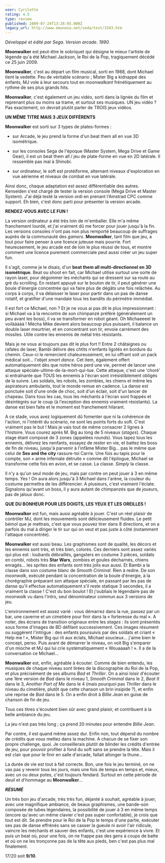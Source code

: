 ```yaml
---
user: Cyrilette
rating: 4.5
type: review
published: 2009-07-24T13:26:05.000Z
legacy_url: http://www.emunova.net/veda/test/3343.htm
---
```

_Développé et édité par Sega. Version arcade. 1990\._  

  

**Moonwalker** est peut-être le sobriquet qui désigne le mieux l'artiste de légende qu'a été Michael Jackson, le Roi de la Pop, tragiquement décédé ce 25 juin 2009\.  

**Moonwalker**, c'est au départ un film musical, sorti en 1988, dont Michael tient la vedette. Peu de véritable scénario ; Mister Big a kidnappé des enfants, MJ vole à leur secours tout en _moonwalkant_ frénétiquement au rythme de ses plus grands hits.  

**Moonwalker**, c'est également un jeu vidéo, sorti dans la lignée du film et reprenant plus ou moins sa trame, et surtout ses musiques. UN jeu vidéo ? Pas exactement, on devrait plutôt parler de TROIS jeux vidéos.  

  

**UN MÊME TITRE MAIS 3 JEUX DIFFÉRENTS**  

**Moonwalker** est sorti sur 3 types de plates-formes :  

- sur Arcade, le jeu prend la forme d'un beat them all en vue 3D isométrique.  

- sur les consoles Sega de l'époque (Master System, Mega Drive et Game Gear), il est un beat them all / jeu de plate-forme en vue en 2D latérale. Il ressemble pas mal à Shinobi.  

- sur ordinateur, le soft est protéiforme, alternant niveaux d'exploration en vue aérienne et niveaux de combat en vue latérale.  

Ainsi donc, chaque adaptation est assez différentiable des autres. Kenseiden s'est chargé de tester la version console (Mega Drive et Master System). J'ai déjà testé la version ordi en prenant l'Amstrad CPC comme support. Eh bien, c'est donc parti pour présenter la version arcade.  

  

**RENDEZ-VOUS AVEC LE FUN !**  

La version ordinateur a été très loin de m'emballer. Elle m'a même franchement lourdé, et j'ai vraiment dû me forcer pour jouer jusqu'à la fin. Les versions consoles n'ont pas non plus remporté beaucoup de suffrages auprès de la communauté des _gamers_. **Moonwalker**, tant film que jeu, a tout pour faire penser à une licence juteuse mais pourrie. Fort heureusement, le jeu arcade est de loin le plus réussi de tous, et montre comment une licence purement commerciale peut aussi créer un jeu super fun.  

  

Il s'agit, comme je le disais, d'un **beat them all multi-directionnel en 3D isométrique**. Beat ou shoot en fait, car Michael utilise surtout une sorte de rayon laser, pour dégommer les méchants qui se dressent sur sa route au gré du scrolling. En restant appuyé sur le bouton de tir, il peut générer une boule d'énergie concentrée qui va faire plus de dégâts une fois relâchée. Au corps à corps, il va délaisser le laser pour partir dans un pas de danse rotatif, et gratifier d'une mandale tous les bandits du périmètre immédiat.  

Il est fort ce Michael, non ? Et je ne vous ai pas dit le plus impressionnant : si Michael va à la rencontre de son chimpanzé préféré (généralement un peu avant les boss), il va se transformer en robot géant. Oh Michaeeeel te voilààààà ! Mécha Mike devient alors beaucoup plus puissant, il balance un double laser meurtrier, et en concentrant son tir, envoie carrément des missiles. Utile contre les ennemis de métal très résistants.  

Mais je ne vous ai toujours pas dit le plus fort !! Entre 2 châtaignes ou rafales de laser, Bambi délivre des chtits n'enfants ligotés en bordure du chemin. Ceux-ci le remercient chaleureusement, en lui offrant soit un pack médical soit... l'objet _smart dance_. Cet item, également offert automatiquement dès que notre héros perd une vie, permet de lancer une attaque spéciale-ultime-de-la-mort-qui-tue. Cette attaque, c'est une 'choré' si entraînante que TOUS les ennemis à l'écran sont irrésistiblement obligés de la suivre. Les soldats, les robots, les zombies, les chiens et même les aspirateurs ambulants, tout le monde remue en cadence. La danse est ponctuée soit d'une onde de choc, soit d'un éclair, soit d'un lancer de chapeau. Dans tous les cas, tous les méchants à l'écran sont frappés et désintégrés sur le coup (à l'exception des ennemis vraiment résistants). La danse est bien faite et le moment est franchement hilarant.  

  

A ce stade, vous avez logiquement dû fomenter que ni la cohérence de l'action, ni l'intérêt du scénario, ne sont les points forts du soft. C'est vraiment pas le but ! Mais je vais tout de même consacrer 2 lignes à l'histoire. Vous courez après M. Big au long de 5 niveaux (_stages_). Chaque stage étant composé de 3 zones (appelées _rounds_). Vous tapez tous les ennemis, délivrez les nenfants, essayez de rester en vie, et battez les boss de fin de niveau, jusqu'à parvenir à l'infâme Mister Big... pas le même que celui de **Sex and the city** rassure-toi Carrie. Une fois au tapis pour le compte, son « arme infernale détruite » comme dit l'épilogue, Michael se transforme cette fois en avion, et se casse. La classe. _Simply_ la classe.  

  

Il n'y a qu'un seul mode de jeu, mais par contre on peut jouer à 3 en même temps. Yes ! On aura alors jusqu'à 3 Michael dans l'arène, la couleur du costume permettra de les différencier. A plusieurs, c'est vraiment l'éclate. Signalons qu'avant un boss, il y aura autant de chimpanzés que de joueurs, pas de jaloux donc.  

  

**QUE DU BONHEUR POUR LES DOIGTS, LES YEUX ET LES OREILLES !**  

**Moonwalker** est fun, mais aussi agréable à jouer. C'est un réel plaisir de contrôler MJ, dont les mouvements sont délicieusement fluides. Le petit bémol que je mettrais, c'est que vous pouvez tirer dans 8 directions, et on a parfois du mal à diriger le tir sur qui on veut et pas juste à côté (notamment l'attaque concentrée).  

  

**Moonwalker** est aussi beau. Les graphismes sont de qualité, les décors et les ennemis sont très, et très bien, colorés. Ces derniers sont assez variés qui plus est : loubards débraillés, gangsters en costume 3 pièces, soldats en combi, robots très **Star Wars**, zombies et goules décharnés, chiens enragés... les sprites des enfants sont très jolis eux aussi. Et Bambi a la classe dans son costume blanc de _Smooth Criminal_. Rien à redire. De son _moonwalk_, exécuté pendant la concentration de la boule d'énergie, à la chorégraphie préparant son attaque spéciale, en passant par les pas de danse qu'il effectue automatiquement s'il reste statique 3 secondes, il a vraiment la classe ! C'est du bon boulot ! Et j'oubliais le légendaire pas de _moonwalk_ vu dans l'intro, seul dénominateur commun aux 3 versions de jeu.  

  

L'environnement est assez varié : vous démarrez dans la rue, passez par un bar, une caverne et un cimetière pour finir dans la « forteresse du mal ». A noter, des écrans de transition originaux entre les _stages_ : ils sont présentés sous forme d'images de BD défilant successivement. Ces images résument ou suggèrent l'intrigue : des enfants poursuivis par des soldats et criant « Help me ! », Mister Big qui rit aux éclats, Michael soucieux... j'aime bien le concept, perso. Puis avant de démarrer le niveau, on voit Big s'emparer d'un mioche et MJ qui lui crie systématiquement « Wouaaaah ! ». Il a de la conversation ce Michael...  

  

**Moonwalker** est, enfin, agréable à écouter. Comme de bien entendu, les musiques de chaque niveau sont tirées de la discographie du Roi de la Pop, et plus précisément de ses albums _Bad_ et _Thriller_. On a ainsi loisir d'écouter une 1ère version de _Bad_ dans le niveau 1, _Smooth Criminal_ dans le 2, _Beat It_ dans le 3, _Another Part of Me_ dans le 4 (mais pourquoi pas _Thriller_ dans le niveau du cimetière, plutôt que cette chanson un brin insipide ?), et enfin une reprise de _Bad_ dans le 5\. On a enfin droit à _Billie Jean_ en guise de chanson de fin de jeu.  

Tous ces titres s'écoutent bien sûr avec grand plaisir, et contribuent à la belle ambiance du jeu.  

La jeu n'est pas très long ; ça prend 20 minutes pour entendre _Billie Jean_.  

Par contre, il est quand même assez dur. Enfin non, tout dépend du nombre de crédits que vous mettez dans la machine. A chacun de se fixer son propre challenge, quoi. Je conseillerais plutôt de blinder les crédits d'entrée de jeu, pour pouvoir profiter à fond du soft sans se prendre la tête. Mais il est clair que pour le finir en salle d'arcade, fallait allonger la thune...  

  

La durée de vie est tout à fait correcte. Bon, une fois le jeu terminé, on ne vas pas y revenir tous les jours, mais une fois de temps en temps et, mieux, avec un ou deux potes, c'est toujours fendard. Surtout en cette période de deuil et d'hommage au **Moonwalker**...  

  

_**RÉSUMÉ**_  

Un très bon jeu d'arcade, très très fun, déjanté à souhait, agréable à jouer, avec une magnifique ambiance, de beaux graphismes, une bande-son composée de tubes légendaires, la possibilité de jouer à 3 en même temps (encore qu'avec un même clavier c'est pas super confortable), je crois que tout est dit. Se prendre pour le Roi de la Pop le temps d'une partie, exécuter ses pas de danse effrénés sans se casser la gueule ni avoir l'air ridicule, vaincre les méchants et sauver des enfants, c'est une expérience à vivre. Et puis un beat où, pour une fois, on ne frappe pas des gens à coups de batte et où on ne les tronçonne pas de la tête aux pieds, ben c'est pas plus mal finalement.  

  

17/20 soit **9/10**.